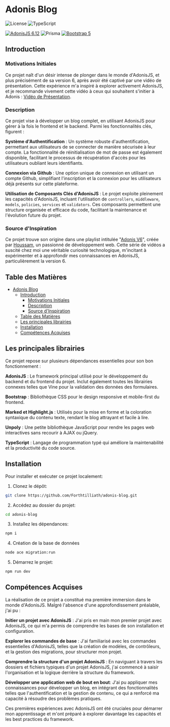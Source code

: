 # Adonis Blog

![License](https://img.shields.io/badge/license-MIT-blue.svg) ![TypeScript](https://img.shields.io/badge/-TypeScript-blue?logo=typescript&logoColor=white)


[![AdonisJS 6.12](https://img.shields.io/badge/AdonisJS-6.12-blue?style=for-the-badge&logo=adonisjs)](https://adonisjs.com/) ![Prisma](https://img.shields.io/badge/Prisma-47848D?style=for-the-badge&logo=prisma&logoColor=white) [![Bootstrap 5](https://img.shields.io/badge/Bootstrap-5.3-blue?style=for-the-badge&logo=bootstrap)](https://getbootstrap.com/) 

## Introduction

### Motivations Initiales

Ce projet naît d'un désir intense de plonger dans le monde d'AdonisJS, et plus précisément de sa version 6, après avoir été captivé par une vidéo de présentation. Cette expérience m'a inspiré à explorer activement AdonisJS, et je recommande vivement cette vidéo à ceux qui souhaitent s'initier à Adonis : [Vidéo de Présentation](https://www.youtube.com/watch?v=eLNg9yelCqw).

### Description

Ce projet vise à développer un blog complet, en utilisant AdonisJS pour gérer à la fois le frontend et le backend. Parmi les fonctionnalités clés, figurent :

**Système d'Authentification** : Un système robuste d'authentification, permettant aux utilisateurs de se connecter de manière sécurisée à leur compte. La fonctionnalité de réinitialisation de mot de passe est également disponible, facilitant le processus de récupération d'accès pour les utilisateurs oubliant leurs identifiants.

**Connexion via Github** : Une option unique de connexion en utilisant un compte Github, simplifiant l'inscription et la connexion pour les utilisateurs déjà présents sur cette plateforme.

**Utilisation de Composants Clés d'AdonisJS** : Le projet exploite pleinement les capacités d'AdonisJS, incluant l'utilisation de ``controllers``, ``middleware``, ``models``, ``policies``, ``services`` et ``validators``. Ces composants permettent une structure organisée et efficace du code, facilitant la maintenance et l'évolution future du projet.

### Source d'Inspiration

Ce projet trouve son origine dans une playlist intitulée "[Adonis V6](https://www.youtube.com/playlist?list=PL_fWONAepR_D41KnEFMtqnhogOceHvUIh)", créée par [Houssam](https://www.youtube.com/@HoussamCode), un passionné de développement web. Cette série de vidéos a suscité chez moi une véritable curiosité technologique, m'incitant à expérimenter et à approfondir mes connaissances en AdonisJS, particulièrement la version 6.

## Table des Matières

- [Adonis Blog](#adonis-blog)
  - [Introduction](#introduction)
    - [Motivations Initiales](#motivations-initiales)
    - [Description](#description)
    - [Source d'Inspiration](#source-dinspiration)
  - [Table des Matières](#table-des-matières)
  - [Les principales librairies](#les-principales-librairies)
  - [Installation](#installation)
  - [Compétences Acquises](#compétences-acquises)

## Les principales librairies

Ce projet repose sur plusieurs dépendances essentielles pour son bon fonctionnement :

**AdonisJS** : Le framework principal utilisé pour le développement du backend et du frontend du projet. Inclut également toutes les librairies connexes telles que Vine pour la validation des données des formulaires.

**Bootstrap** : Bibliothèque CSS pour le design responsive et mobile-first du frontend.

**Marked et Highlight.js** : Utilisés pour la mise en forme et la coloration syntaxique du contenu texte, rendant le blog attrayant et facile à lire.

**Unpoly** : Une petite bibliothèque JavaScript pour rendre les pages web interactives sans recourir à AJAX ou jQuery.
  
**TypeScript** : Langage de programmation typé qui améliore la maintenabilité et la productivité du code source.

## Installation

Pour installer et exécuter ce projet localement:

1. Clonez le dépôt:
```bash
git clone https://github.com/Forthtilliath/adonis-blog.git
```

2. Accédez au dossier du projet:
```bash
cd adonis-blog
```

3. Installez les dépendances:
```bash
npm i
```

4. Création de la base de données
```bash
node ace migration:run
```

5. Démarrez le projet:
```bash
npm run dev
```

## Compétences Acquises

La réalisation de ce projet a constitué ma première immersion dans le monde d'AdonisJS. Malgré l'absence d'une approfondissement préalable, j'ai pu :

**Initier un projet avec AdonisJS** : J'ai pris en main mon premier projet avec AdonisJS, ce qui m'a permis de comprendre les bases de son installation et configuration.

**Explorer les commandes de base** : J'ai familiarisé avec les commandes essentielles d'AdonisJS, telles que la création de modèles, de contrôleurs, et la gestion des migrations, pour structurer mon projet.

**Comprendre la structure d'un projet AdonisJS** : En naviguant à travers les dossiers et fichiers typiques d'un projet AdonisJS, j'ai commencé à saisir l'organisation et la logique derrière la structure du framework.

**Développer une application web de bout en bout**: J'ai pu appliquer mes connaissances pour développer un blog, en intégrant des fonctionnalités telles que l'authentification et la gestion de contenu, ce qui a renforcé ma capacité à résoudre des problèmes pratiques.

Ces premières expériences avec AdonisJS ont été cruciales pour démarrer mon apprentissage et m'ont préparé à explorer davantage les capacités et les best practices du framework.